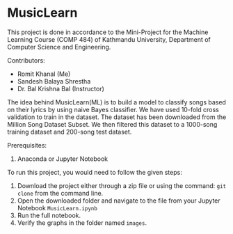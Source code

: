 # MusicLearn

This project is done in accordance to the Mini-Project for the Machine Learning Course (COMP 484) of Kathmandu University, Department of Computer Science and Engineering.

Contributors:

- Romit Khanal (Me)
- Sandesh Balaya Shrestha
- Dr. Bal Krishna Bal (Instructor)


The idea behind MusicLearn(ML) is to build a model to classify songs based on their lyrics by using naive Bayes classifier.
We have used 10-fold cross validation to train in the dataset. The dataset has been downloaded from the Million Song Dataset Subset. We then filtered this dataset to a 1000-song training dataset and 200-song test dataset.

Prerequisites:

1. Anaconda or Jupyter Notebook

To run this project, you would need to follow the given steps:

1. Download the project either through a zip file or using the command: `git clone` from the command line.
2. Open the downloaded folder and navigate to the file from your Jupyter Notebook `MusicLearn.ipynb` 
3. Run the full notebook.
4. Verify the graphs in the folder named `images`.
